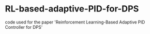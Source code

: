# RL-based-adaptive-PID-for-DPS
code used for the paper 'Reinforcement Learning-Based Adaptive PID Controller for DPS'
